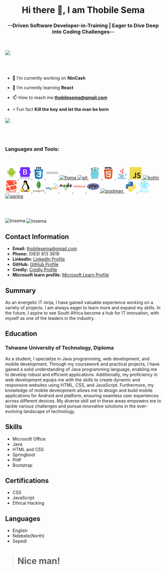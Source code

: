 
<h1 align="center">Hi there 👋, I am Thobile Sema</h1>
<h3 align="center">--Driven Software Developer-in-Training | Eager to Dive Deep into Coding Challenges--</h3>

<div height="100"></div>
<br><br>
<img src="https://media.licdn.com/dms/image/D4D16AQEEX3V5ZhB_gA/profile-displaybackgroundimage-shrink_350_1400/0/1715805579477?e=1724889600&v=beta&t=Ebv8SBXB8Mv-AQv0Rd8tb2v-w5GHJRC9wiewF1pUATY" border-radius="10px" />

<br><br>

- 🔭 I’m currently working on **NinCash**

- 🌱 I’m currently learning **React**

- 📫 How to reach me **thobilesema@gmail.com**

- ⚡ Fun fact **Kill the boy and let the man be born**

<img src="https://i.pinimg.com/originals/73/4f/b6/734fb6ed44aa280fe7546f7035363faf.gif" />

<p align="left">
</p>

<br><br>

<h3 align="left">Languages and Tools:</h3>
<br>
<p align="left"> <a href="https://developer.android.com" target="_blank" rel="noreferrer"> <img src="https://raw.githubusercontent.com/devicons/devicon/master/icons/android/android-original-wordmark.svg" alt="android" width="40" height="40"/> </a> <a href="https://getbootstrap.com" target="_blank" rel="noreferrer"> <img src="https://raw.githubusercontent.com/devicons/devicon/master/icons/bootstrap/bootstrap-plain-wordmark.svg" alt="bootstrap" width="40" height="40"/> </a> <a href="https://www.w3schools.com/css/" target="_blank" rel="noreferrer"> <img src="https://raw.githubusercontent.com/devicons/devicon/master/icons/css3/css3-original-wordmark.svg" alt="css3" width="40" height="40"/> </a> <a href="https://expressjs.com" target="_blank" rel="noreferrer"> <img src="https://raw.githubusercontent.com/devicons/devicon/master/icons/express/express-original-wordmark.svg" alt="express" width="40" height="40"/> </a> <a href="https://www.figma.com/" target="_blank" rel="noreferrer"> <img src="https://www.vectorlogo.zone/logos/figma/figma-icon.svg" alt="figma" width="40" height="40"/> </a> <a href="https://git-scm.com/" target="_blank" rel="noreferrer"> <img src="https://www.vectorlogo.zone/logos/git-scm/git-scm-icon.svg" alt="git" width="40" height="40"/> </a> <a href="https://golang.org" target="_blank" rel="noreferrer"> <img src="https://raw.githubusercontent.com/devicons/devicon/master/icons/go/go-original.svg" alt="go" width="40" height="40"/> </a> <a href="https://www.w3.org/html/" target="_blank" rel="noreferrer"> <img src="https://raw.githubusercontent.com/devicons/devicon/master/icons/html5/html5-original-wordmark.svg" alt="html5" width="40" height="40"/> </a> <a href="https://www.java.com" target="_blank" rel="noreferrer"> <img src="https://raw.githubusercontent.com/devicons/devicon/master/icons/java/java-original.svg" alt="java" width="40" height="40"/> </a> <a href="https://developer.mozilla.org/en-US/docs/Web/JavaScript" target="_blank" rel="noreferrer"> <img src="https://raw.githubusercontent.com/devicons/devicon/master/icons/javascript/javascript-original.svg" alt="javascript" width="40" height="40"/> </a> <a href="https://kotlinlang.org" target="_blank" rel="noreferrer"> <img src="https://www.vectorlogo.zone/logos/kotlinlang/kotlinlang-icon.svg" alt="kotlin" width="40" height="40"/> </a> <a href="https://laravel.com/" target="_blank" rel="noreferrer"> <img src="https://raw.githubusercontent.com/devicons/devicon/master/icons/laravel/laravel-plain-wordmark.svg" alt="laravel" width="40" height="40"/> </a> <a href="https://www.linux.org/" target="_blank" rel="noreferrer"> <img src="https://raw.githubusercontent.com/devicons/devicon/master/icons/linux/linux-original.svg" alt="linux" width="40" height="40"/> </a> <a href="https://www.mongodb.com/" target="_blank" rel="noreferrer"> <img src="https://raw.githubusercontent.com/devicons/devicon/master/icons/mongodb/mongodb-original-wordmark.svg" alt="mongodb" width="40" height="40"/> </a> <a href="https://www.mysql.com/" target="_blank" rel="noreferrer"> <img src="https://raw.githubusercontent.com/devicons/devicon/master/icons/mysql/mysql-original-wordmark.svg" alt="mysql" width="40" height="40"/> </a> <a href="https://nodejs.org" target="_blank" rel="noreferrer"> <img src="https://raw.githubusercontent.com/devicons/devicon/master/icons/nodejs/nodejs-original-wordmark.svg" alt="nodejs" width="40" height="40"/> </a> <a href="https://www.oracle.com/" target="_blank" rel="noreferrer"> <img src="https://raw.githubusercontent.com/devicons/devicon/master/icons/oracle/oracle-original.svg" alt="oracle" width="40" height="40"/> </a> <a href="https://www.php.net" target="_blank" rel="noreferrer"> <img src="https://raw.githubusercontent.com/devicons/devicon/master/icons/php/php-original.svg" alt="php" width="40" height="40"/> </a> <a href="https://postman.com" target="_blank" rel="noreferrer"> <img src="https://www.vectorlogo.zone/logos/getpostman/getpostman-icon.svg" alt="postman" width="40" height="40"/> </a> <a href="https://www.python.org" target="_blank" rel="noreferrer"> <img src="https://raw.githubusercontent.com/devicons/devicon/master/icons/python/python-original.svg" alt="python" width="40" height="40"/> </a> <a href="https://reactjs.org/" target="_blank" rel="noreferrer"> <img src="https://raw.githubusercontent.com/devicons/devicon/master/icons/react/react-original-wordmark.svg" alt="react" width="40" height="40"/> </a> <a href="https://spring.io/" target="_blank" rel="noreferrer"> <img src="https://www.vectorlogo.zone/logos/springio/springio-icon.svg" alt="spring" width="40" height="40"/> </a> </p>

<br><br>

<p><img align="left" src="https://github-readme-stats.vercel.app/api/top-langs?username=tnsema&show_icons=true&locale=en&layout=compact" alt="tnsema" /></p>

<p>&nbsp;<img align="center" src="https://github-readme-stats.vercel.app/api?username=tnsema&show_icons=true&locale=en" alt="tnsema" /></p>


## Contact Information
- **Email:** thobilesema@gmail.com
- **Phone:** (083) 813 3619 
- **LinkedIn:** [LinkedIn Profile](https://www.linkedin.com/in/tnsema/)
- **GitHub:** [GitHub Profile](https://github.com/tnsema)
- **Credly:** [Credly Profile](https://www.credly.com/users/thobile-sema/badges)
- **Microsoft learn profile:** [Microsoft Learn Profile](https://learn.microsoft.com/en-za/users/thobilesema-8744/)

## Summary
As an energetic IT ninja, I have gained valuable experience working on a variety of projects. I am always eager to learn more and expand my skills. In the future, I aspire to see South Africa become a hub for IT innovation, with myself as one of the leaders in the industry.

## Education
### Tshwane University of Technology, Diploma
As a student, I specialize in Java programming, web development, and mobile development. Through my coursework and practical projects, I have gained a solid understanding of Java programming language, enabling me to develop robust and efficient applications. Additionally, my proficiency in web development equips me with the skills to create dynamic and responsive websites using HTML, CSS, and JavaScript. Furthermore, my knowledge of mobile development allows me to design and build mobile applications for Android and platform, ensuring seamless user experiences across different devices. My diverse skill set in these areas empowers me to tackle various challenges and pursue innovative solutions in the ever-evolving landscape of technology.


## Skills
- Microsoft Office
- Java
- HTML and CSS
- Springboot
- PHP
- Bootstrap

## Certifications
- CSS
- JavaScript
- Ethical Hacking

## Languages
- English
- Ndebele(North)
- Sepedi
  



> # Nice man!
